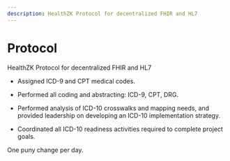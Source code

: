 ```yaml
---
description: HealthZK Protocol for decentralized FHIR and HL7
---
```


# Protocol

HealthZK Protocol for decentralized FHIR and HL7

* Assigned ICD-9 and CPT medical codes.
* Performed all coding and abstracting: ICD-9, CPT, DRG.



* Performed analysis of ICD-10 crosswalks and mapping needs, and provided leadership on developing an ICD-10 implementation strategy.
* Coordinated all ICD-10 readiness activities required to complete project goals.

One puny change per day.
